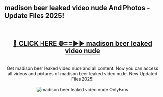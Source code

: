 <h2>madison beer leaked video nude And Photos - Update Files 2025!</h2>
<br>
<div align="center">
<h2><a href="https://betterlinks.top/A2PfLJ" rel="nofollow">🔴 CLICK HERE 🌐==►► madison beer leaked video nude</a></h2>
<br>
Get madison beer leaked video nude and all content. Now you can access all videos and pictures of madison beer leaked video nude. New Updated Files 2025!
<br>
<br>
<a href="https://betterlinks.top/A2PfLJ" rel="nofollow" data-target="animated-image.originalLink"><img src="https://i.imgur.com/dJHk4Zq.gif" alt="madison beer leaked video nude OnlyFans" style="max-width: 100%; display: inline-block;" data-target="animated-image.originalImage"></a>
</div>
<br>